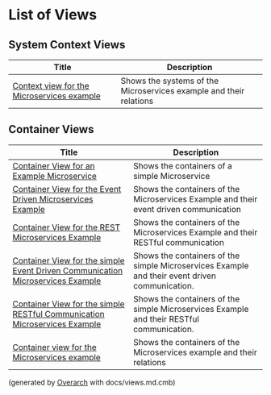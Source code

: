 # List of Views

## System Context Views
| Title | Description |
|---|---|
| [Context view for the Microservices example](context-view.md) | Shows the systems of the Microservices example and their relations |
## Container Views
| Title | Description |
|---|---|
| [Container View for an Example Microservice](microservice-container-view.md) | Shows the containers of a simple Microservice |
| [Container View for the Event Driven Microservices Example](event-driven-container-view.md) | Shows the containers of the Microservices Example and their event driven communication |
| [Container View for the REST Microservices Example](rest-container-view.md) | Shows the containers of the Microservices Example and their RESTful communication |
| [Container View for the simple Event Driven Communication Microservices Example](simple-eventdriven-container-view.md) | Shows the containers of the simple Microservices Example and their event driven communication. |
| [Container View for the simple RESTful Communication Microservices Example](simple-restful-container-view.md) | Shows the containers of the simple Microservices Example and their RESTful communication. |
| [Container view for the Microservices example](container-view.md) | Shows the containers of the Microservices example and their relations |


(generated by [Overarch](https://github.com/soulspace-org/overarch) with docs/views.md.cmb)
